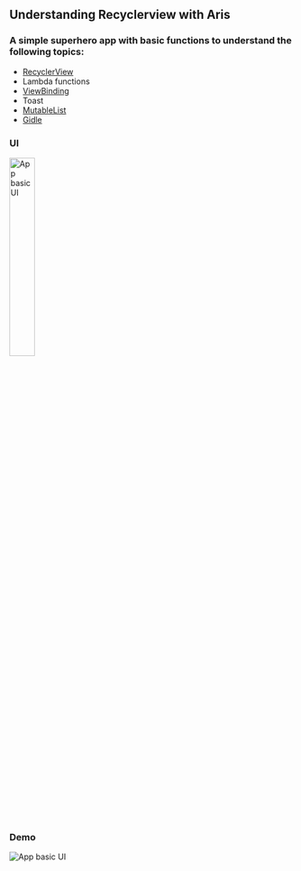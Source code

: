 ## Understanding Recyclerview with Aris

### A simple superhero app with basic functions to understand the following topics:
- [RecyclerView](https://www.youtube.com/watch?v=k3zoVAMuW5w)
- Lambda functions
- [ViewBinding](https://cursokotlin.com/capitulo-29-view-binding-en-kotlin/)
- Toast
- [MutableList](https://www.youtube.com/watch?v=6O_goNNuXWk)
- [Gidle](https://github.com/bumptech/glide/) 

### UI

<img src="https://i.imgur.com/I3b7vV9.png" alt="App basic UI" style="width:30%;height:30%">

### Demo

<img src="https://i.imgur.com/MOlixh4.gif" alt="App basic UI">
